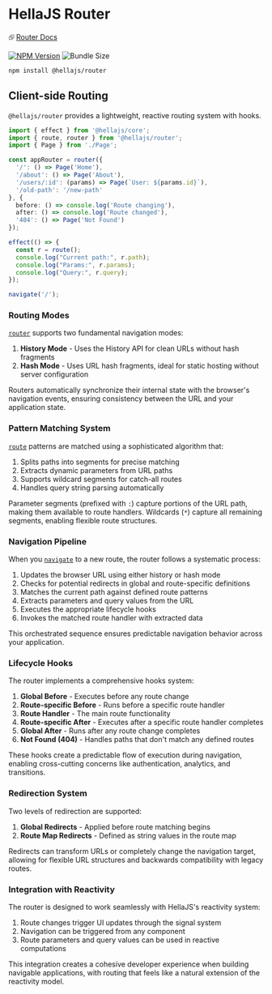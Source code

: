 # HellaJS Router

⮺ [Router Docs](https://hellajs.com/packages/router/router)

[![NPM Version](https://img.shields.io/npm/v/@hellajs/router)](https://www.npmjs.com/package/@hellajs/router)
![Bundle Size](https://deno.bundlejs.com/badge?q=@hellajs/router@0.14.0&treeshake=[*])


```bash
npm install @hellajs/router
```

## Client-side Routing

`@hellajs/router` provides a lightweight, reactive routing system with hooks.


```ts
import { effect } from '@hellajs/core';
import { route, router } from '@hellajs/router';
import { Page } from './Page';

const appRouter = router({
  '/': () => Page('Home'),
  '/about': () => Page('About'),
  '/users/:id': (params) => Page(`User: ${params.id}`),
  '/old-path': '/new-path'
}, {
  before: () => console.log('Route changing'),
  after: () => console.log('Route changed'),
  '404': () => Page('Not Found')
});

effect(() => {
  const r = route();
  console.log("Current path:", r.path);
  console.log("Params:", r.params);
  console.log("Query:", r.query);
});

navigate('/');

```

### Routing Modes

[`router`](https://www.hellajs.com/packages/router/router/) supports two fundamental navigation modes:

1. **History Mode** - Uses the History API for clean URLs without hash fragments
2. **Hash Mode** - Uses URL hash fragments, ideal for static hosting without server configuration

Routers automatically synchronize their internal state with the browser's navigation events, ensuring consistency between the URL and your application state.

### Pattern Matching System

[`route`](https://www.hellajs.com/packages/router/route/) patterns are matched using a sophisticated algorithm that:

1. Splits paths into segments for precise matching
2. Extracts dynamic parameters from URL paths
3. Supports wildcard segments for catch-all routes
4. Handles query string parsing automatically

Parameter segments (prefixed with `:`) capture portions of the URL path, making them available to route handlers. Wildcards (`*`) capture all remaining segments, enabling flexible route structures.

### Navigation Pipeline

When you [`navigate`](https://www.hellajs.com/packages/router/navigate/) to a new route, the router follows a systematic process:

1. Updates the browser URL using either history or hash mode
2. Checks for potential redirects in global and route-specific definitions
3. Matches the current path against defined route patterns
4. Extracts parameters and query values from the URL
5. Executes the appropriate lifecycle hooks
6. Invokes the matched route handler with extracted data

This orchestrated sequence ensures predictable navigation behavior across your application.

### Lifecycle Hooks

The router implements a comprehensive hooks system:

1. **Global Before** - Executes before any route change
2. **Route-specific Before** - Runs before a specific route handler
3. **Route Handler** - The main route functionality
4. **Route-specific After** - Executes after a specific route handler completes
5. **Global After** - Runs after any route change completes
6. **Not Found (404)** - Handles paths that don't match any defined routes

These hooks create a predictable flow of execution during navigation, enabling cross-cutting concerns like authentication, analytics, and transitions.

### Redirection System

Two levels of redirection are supported:

1. **Global Redirects** - Applied before route matching begins
2. **Route Map Redirects** - Defined as string values in the route map

Redirects can transform URLs or completely change the navigation target, allowing for flexible URL structures and backwards compatibility with legacy routes.

### Integration with Reactivity

The router is designed to work seamlessly with HellaJS's reactivity system:

1. Route changes trigger UI updates through the signal system
2. Navigation can be triggered from any component
3. Route parameters and query values can be used in reactive computations

This integration creates a cohesive developer experience when building navigable applications, with routing that feels like a natural extension of the reactivity model.